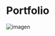 # Portfolio

![imagen](https://github.com/SrWither/portfolio/assets/59105868/12035500-5314-4fed-bf3b-0fa8cf336711)
